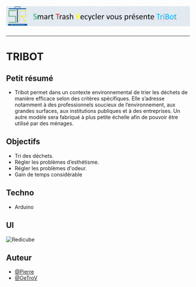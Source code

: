<h1 align="center">
  <img src="./Assets/header.png" alt="Redicube" />
</h1>

---

# TRIBOT

## Petit résumé

- Tribot permet dans un contexte environnemental de trier les déchets de manière efficace selon des critères spécifiques. Elle s’adresse notamment à des professionnels soucieux de l’environnement, aux grandes surfaces, aux institutions publiques et à des entreprises. Un autre modèle sera fabriqué à plus petite échelle afin de pouvoir être utilisé par des ménages.

## Objectifs

- Tri des déchets.
- Régler les problèmes d’esthétisme.
- Régler les problèmes d'odeur.
- Gain de temps considérable

## Techno

- Arduino

## UI
<img src="./static/pictures/visu.png" alt="Redicube" />

## Auteur

- [@Pierre](https://github.com/Pierre-Portfolio)
- [@OeTroV](https://github.com/OeTroV)
